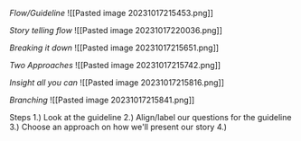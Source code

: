 
*Flow/Guideline*
![[Pasted image 20231017215453.png]]

*Story telling flow*
![[Pasted image 20231017220036.png]]

*Breaking it down*
![[Pasted image 20231017215651.png]]

*Two Approaches*
![[Pasted image 20231017215742.png]]

*Insight all you can*
![[Pasted image 20231017215816.png]]

*Branching*
![[Pasted image 20231017215841.png]]

Steps
1.) Look at the guideline
2.) Align/label our questions for the guideline
3.) Choose an approach on how we'll present our story
4.)